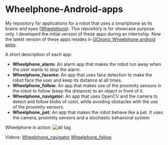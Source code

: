 # Wheelphone-Android-apps

My repository for applications for a robot that uses a smartphone as its brains and eyes ([Wheelphone](http://www.wheelphone.com/)). This repository is for showcase purpose only. I developed the initial version of these apps during an internship. Now the latest version of these apps resides in [GCtronic Wheelphone android apps](https://github.com/gctronic/wheelphone-applications/tree/master/android-applications).

A short description of each app:
* **Wheelphone_alarm:** An alarm app that makes the robot run away when the user wants to stop the alarm.
* **Wheelphone_faceme:** An app that uses face detection to make the robot face the user and keep its distance at all times.
* **Wheelphone_follow:** An app that makes use of the proximity sensors in the robot to follow (keep the distance) to an object in front of it.
* **Wheelphone_navigator:** An app that uses OpenCV and the camera to detect and follow blobs of color, while avoiding obstacles with the use of the proximity sensors.
* **Wheelphone_pet:** An app that makes the robot behave like a pet. It uses the camera, proximity sensors and a stochastic behavioral system

Wheelphone in action:
![alt tag](http://www.gctronic.com/img/wheelphone-full-package.jpg)

Videos:
[Wheelphone_navigator](http://www.gctronic.com/doc/index.php/Wheelphone-videos#Wheelphone_following_a_color_blob.2C_based_on_OpenCV)
[Wheelphone_follow](http://www.gctronic.com/doc/index.php/Wheelphone-videos#Wheelphone_follows_an_apple)
